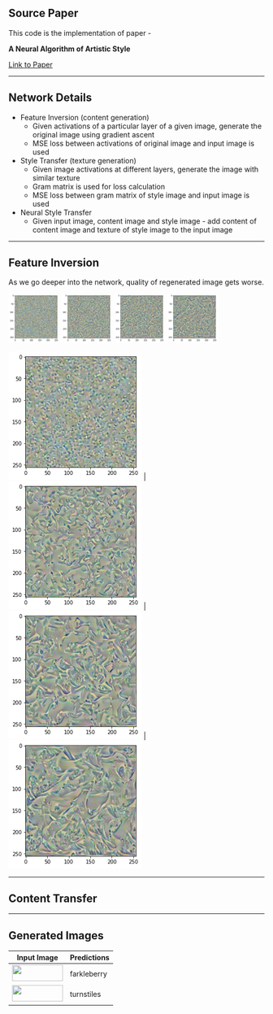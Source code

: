 ## Source Paper

This code is the implementation of paper - 

**A Neural Algorithm of Artistic Style** 

[Link to Paper](https://arxiv.org/pdf/1508.06576.pdf)


--------
## Network Details

* Feature Inversion (content generation)
  * Given activations of a particular layer of a given image, generate the original image using gradient ascent
  * MSE loss between activations of original image and input image is used
* Style Transfer (texture generation)
  * Given image activations at different layers, generate the image with similar texture
  * Gram matrix is used for loss calculation
  * MSE loss between gram matrix of style image and input image is used
* Neural Style Transfer
  * Given input image, content image and style image - add content of content image and texture of style image to the input image

---------

## Feature Inversion

As we go deeper into the network, quality of regenerated image gets worse. 

<p float="left">
  <img src="Images/results/content-1.png" width="100" />
  <img src="Images/results/content-3.png" width="100" /> 
  <img src="Images/results/content-5.png" width="100" />
  <img src="Images/results/content-7.png" width="100" />
</p>

<img src="Images/results/content-1.png"/> | <img src="Images/results/content-3.png"/> | <img src="Images/results/content-5.png"/> | <img src="Images/results/content-7.png"/>

---------
## Content Transfer


--------
## Generated Images


Input Image | Predictions
------------ | -------------
<img src="Images/frackleberry.png" width="100" height="32" /> | farkleberry
<img src="Images/turnstiles.png" width="100" height="32" /> | turnstiles




